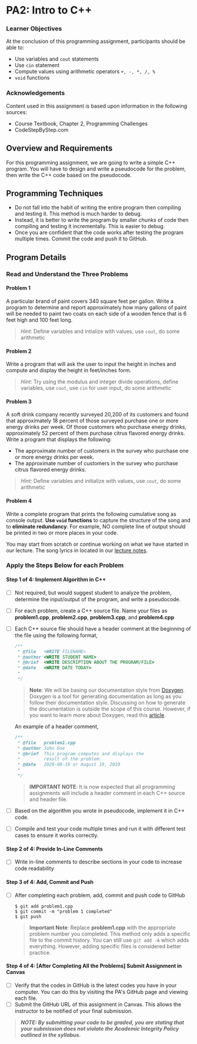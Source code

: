 # PA2: Intro to C++

### Learner Objectives
At the conclusion of this programming assignment, participants should be able to:
* Use variables and `cout` statements
* Use `cin` statement
* Compute values using arithmetic operators `+, -, *, /, %`
* `void` functions

### Acknowledgements
Content used in this assignment is based upon information in the following sources:
* Course Textbook, Chapter 2, Programming Challenges
* CodeStepByStep.com

## Overview and Requirements
For this programming assignment, we are going to write a simple C++ program. You will have to design and write a pseudocode for the problem, then write the C++ code based on the pseudocode.

## Programming Techniques
* Do not fall into the habit of writing the entire program then compiling and testing it. This method is much harder to debug.
* Instead, it is better to write the program by smaller chunks of code then compiling and testing it incrementally. This is easier to debug.
* Once you are confident that the code works after testing the program multiple times. Commit the code and push it to GitHub.

## Program Details

### Read and Understand the Three Problems

#### Problem 1
A particular brand of paint covers 340 square feet per gallon. Write a program to determine and report approximately how many gallons of paint will be needed to paint two coats on each side of a wooden fence that is 6 feet high and 100 feet long.

> *Hint*: Define variables and intialize with values, use `cout`, do some arithmetic

#### Problem 2
Write a program that will ask the user to input the height in inches and compute and display the height in feet/inches form.

> *Hint*: Try using the modulus and integer divide operations, define variables, use `cout`, use `cin` for user input, do some arithmetic

#### Problem 3
A soft drink company recently surveyed 20,200 of its customers and found that approximately 18 percent of those surveyed purchase one or more energy drinks per week. Of those customers who purchase energy drinks, approximately 52 percent of them purchase citrus flavored energy drinks. Write a program that displays the following:
* The approximate number of customers in the survey who purchase one or more energy drinks per week.
* The approximate number of customers in the survey who purchase citrus flavored energy drinks.

> *Hint*: Define variables and initialize with values, use `cout`, do some arithmetic

#### Problem 4
Write a complete program that prints the following cumulative song as console output. **Use `void` functions** to capture the structure of the song and to **eliminate redundancy**. For example, NO complete line of output should be printed in two or more places in your code. 

You may start from scratch or continue working on what we have started in our lecture. The song lyrics in located in our [lecture notes](https://docs.google.com/document/d/1c6Bj943JNiI3LucuJpda5HSN7qja0O7T7GIc0xJdhYw/edit#heading=h.rfkyuqjzblu8).

### Apply the Steps Below for each Problem

#### Step 1 of 4: Implement Algorithm in C++


- [ ] Not required, but would suggest student to analyze the problem, determine the input/output of the program, and write a pseudocode.
- [ ] For each problem, create a C++ source file. Name your files as **problem1.cpp**, **problem2.cpp**, **problem3.cpp**, and **problem4.cpp**
- [ ] Each C++ source file should have a header comment at the beginning of the file using the following format,
    ```cpp
    /**
     * @file   <WRITE FILENAME>
     * @author <WRITE STUDENT NAME>
     * @brief  <WRITE DESCRIPTION ABOUT THE PROGRAM/FILE>
     * @date   <WRITE DATE TODAY>
     *
     */
    ```
    > **Note**: We will be basing our documentation style from [Doxygen](https://www.doxygen.nl/index.html). Doxygen is a tool for generating documentation as long as you follow their documentation style. Discussing on how to generate the documentation is outside the scope of this course. However, if you want to learn more about Doxygen, read this [article](https://visualstudiomagazine.com/articles/2013/04/01/documenting-c-apis-with-doxygen.aspx). 

    An example of a header comment,
    ```cpp
    /**
     * @file   problem1.cpp
     * @author John Doe
     * @brief  This program computes and displays the
     *         result of the problem.
     * @date   2020-08-19 or August 19, 2020
     *
     */
    ```
    > **IMPORTANT NOTE**: It is now expected that all programming assignments will include a header comment in each C++ source and header file.

- [ ] Based on the algorithm you wrote in pseudocode, implement it in C++ code. 
- [ ] Compile and test your code multiple times and run it with different test cases to ensure it works correctly.

#### Step 2 of 4: Provide In-Line Comments
- [ ] Write in-line comments to describe sections in your code to increase code readability


#### Step 3 of 4: Add, Commit and Push
- [ ] After completing each problem, add, commit and push code to GitHub
    ```
    $ git add problem1.cpp
    $ git commit -m "problem 1 completed"
    $ git push
    ```
    > **Important Note**: Replace **problem1.cpp** with the appropriate problem number you completed. This method only adds a specific file to the commit history. You can still use `git add -A` which adds everything. However, adding specific files is considered better practice.


#### Step 4 of 4: [After Completing All the Problems] Submit Assignment in Canvas
- [ ] Verify that the codes in GitHub is the latest codes you have in your computer. You can do this by visiting the PA's GitHub page and viewing each file.
- [ ] Submit the GitHub URL of this assignment in Canvas. This allows the instructor to be notified of your final submission.

> **_NOTE: By submitting your code to be graded, you are stating that your submission does not violate the Academic Integrity Policy outlined in the syllabus._**
